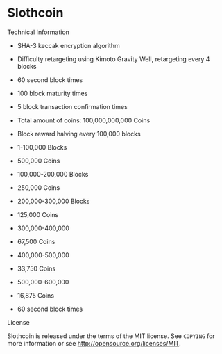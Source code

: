 Slothcoin
==============

Technical Information

+ SHA-3 keccak encryption algorithm
+ Difficulty retargeting using Kimoto Gravity Well, retargeting every 4 blocks
+ 60 second block times
+ 100 block maturity times
+ 5 block transaction confirmation times

+ Total amount of coins: 100,000,000,000 Coins
+ Block reward halving every 100,000 blocks
+ 1-100,000 Blocks
+ 500,000 Coins
+ 100,000-200,000 Blocks
+ 250,000 Coins
+ 200,000-300,000 Blocks
+ 125,000 Coins
+ 300,000-400,000
+ 67,500 Coins
+ 400,000-500,000
+ 33,750 Coins
+ 500,000-600,000
+ 16,875 Coins
+ 60 second block times




License


Slothcoin is released under the terms of the MIT license. See `COPYING` for more
information or see http://opensource.org/licenses/MIT.
